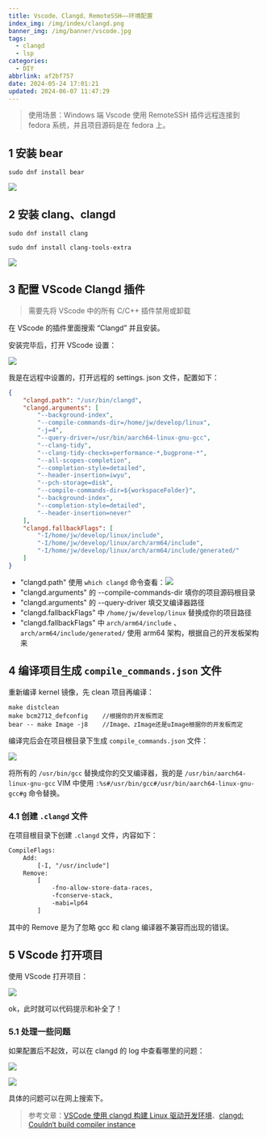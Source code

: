 ```yaml
---
title: Vscode、Clangd、RemoteSSH——环境配置
index_img: /img/index/clangd.png
banner_img: /img/banner/vscode.jpg
tags:
  - clangd
  - lsp
categories:
  - DIY
abbrlink: af2bf757
date: 2024-05-24 17:01:21
updated: 2024-06-07 11:47:29
---
```


> 使用场景：Windows 端 Vscode 使用 RemoteSSH 插件远程连接到 fedora 系统，并且项目源码是在 fedora 上。

## 1 安装 bear

`sudo dnf install bear`

![](7c7eb2ee8ae3d4cb5f21a19fc1085371_MD5.jpeg)

## 2 安装 clang、clangd

`sudo dnf install clang`

`sudo dnf install clang-tools-extra`

![](9b3d43fdbf79395f56ea1a63d0976da1_MD5.jpeg)

## 3 配置 VScode Clangd 插件

> 需要先将 VScode 中的所有 C/C++ 插件禁用或卸载

在 VScode 的插件里面搜索 “Clangd” 并且安装。

安装完毕后，打开 VScode 设置：

![](911d5ef43a63ee4d32ac535e675f78c1_MD5.jpeg)

我是在远程中设置的，打开远程的 settings. json 文件，配置如下：

```json
{
    "clangd.path": "/usr/bin/clangd",
    "clangd.arguments": [
        "--background-index",
        "--compile-commands-dir=/home/jw/develop/linux",
        "-j=4",
        "--query-driver=/usr/bin/aarch64-linux-gnu-gcc",
        "--clang-tidy",
        "--clang-tidy-checks=performance-*,bugprone-*",
        "--all-scopes-completion",
        "--completion-style=detailed",
        "--header-insertion=iwyu",
        "--pch-storage=disk",
        "--compile-commands-dir=${workspaceFolder}",
        "--background-index",
        "--completion-style=detailed",
        "--header-insertion=never"
    ],
    "clangd.fallbackFlags": [
        "-I/home/jw/develop/linux/include",
        "-I/home/jw/develop/linux/arch/arm64/include",
        "-I/home/jw/develop/linux/arch/arm64/include/generated/"
    ]
}
```

- "clangd.path" 使用 `which clangd` 命令查看：![](878188bbfc108b4d84d3c3e79ceded27_MD5.jpeg)
- "clangd.arguments" 的 --compile-commands-dir 填你的项目源码根目录
- "clangd.arguments" 的 --query-driver 填交叉编译器路径
- "clangd.fallbackFlags" 中 `/home/jw/develop/linux` 替换成你的项目路径
- "clangd.fallbackFlags" 中 `arch/arm64/include` 、`arch/arm64/include/generated/` 使用 arm64 架构，根据自己的开发板架构来

## 4 编译项目生成 `compile_commands.json` 文件

重新编译 kernel 镜像，先 clean 项目再编译：

```shell
make distclean
make bcm2712_defconfig    //根据你的开发板而定
bear -- make Image -j8    //Image、zImage还是uImage根据你的开发板而定
```

编译完后会在项目根目录下生成 `compile_commands.json` 文件：

![](e66215266218dbfc3e0ae4402749022f_MD5.jpeg)

将所有的 `/usr/bin/gcc` 替换成你的交叉编译器，我的是 `/usr/bin/aarch64-linux-gnu-gcc` VIM 中使用 `:%s#/usr/bin/gcc#/usr/bin/aarch64-linux-gnu-gcc#g` 命令替换。

### 4.1 创建 `.clangd` 文件

在项目根目录下创建 `.clangd` 文件，内容如下：

```txt
CompileFlags:
    Add:
        [-I, "/usr/include"]
    Remove: 
        [
            -fno-allow-store-data-races,
            -fconserve-stack,
            -mabi=lp64
        ]
```

其中的 Remove 是为了忽略 gcc 和 clang 编译器不兼容而出现的错误。

## 5 VScode 打开项目

使用 VScode 打开项目：

![](77b2fe94fef24678a77591234969a3f5_MD5.jpeg)

ok，此时就可以代码提示和补全了！

### 5.1 处理一些问题

如果配置后不起效，可以在 clangd 的 log 中查看哪里的问题：

![](f195d476a19cf7c2c9d44011984dc37f_MD5.jpeg)

![](42df14c724748d944e53139e38785f60_MD5.jpeg)

具体的问题可以在网上搜索下。

> 参考文章：[VSCode 使用 clangd 构建 Linux 驱动开发环境](https://blog.csdn.net/Telly_/article/details/134289358)、[clangd: Couldn‘t build compiler instance](https://blog.csdn.net/zhanzheng520/article/details/135103043)
